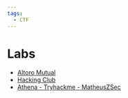 ```yaml
---
tags:
  - CTF
---
```

# Labs
- [Altoro Mutual](https://demo.testfire.net/index.jsp "https://demo.testfire.net/index.jsp")
- [Hacking Club](https://app.hackingclub.com/dashboard)
- [Athena - Tryhackme - MatheusZSec](https://tryhackme.com/room/4th3n4)